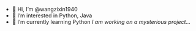 - 👋 Hi, I’m @wangzixin1940
- 👀 I’m interested in Python, Java
- 🌱 I’m currently learning Python
*I am working on a mysterious project...*
<!---
wangzixin1940/wangzixin1940 is a ✨ special ✨ repository because its `README.md` (this file) appears on your GitHub profile.
You can click the Preview link to take a look at your changes.
--->
